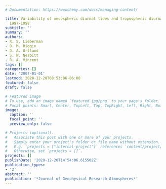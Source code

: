 ```yaml
---
# Documentation: https://wowchemy.com/docs/managing-content/

title: Variability of mesospheric diurnal tides and tropospheric diurnal heating during
  1997-1998
subtitle: ''
summary: ''
authors:
- R. S. Lieberman
- D. M. Riggin
- D. A. Ortland
- S. W. Nesbitt
- R. A. Vincent
tags: []
categories: []
date: '2007-01-01'
lastmod: 2020-12-20T08:53:06-06:00
featured: false
draft: false

# Featured image
# To use, add an image named `featured.jpg/png` to your page's folder.
# Focal points: Smart, Center, TopLeft, Top, TopRight, Left, Right, BottomLeft, Bottom, BottomRight.
image:
  caption: ''
  focal_point: ''
  preview_only: false

# Projects (optional).
#   Associate this post with one or more of your projects.
#   Simply enter your project's folder or file name without extension.
#   E.g. `projects = ["internal-project"]` references `content/project/deep-learning/index.md`.
#   Otherwise, set `projects = []`.
projects: []
publishDate: '2020-12-20T14:54:06.615502Z'
publication_types:
- '2'
abstract: ''
publication: '*Journal of Geophysical Research-Atmospheres*'
---
```

